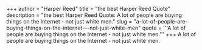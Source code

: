 +++
author = "Harper Reed"
title = "the best Harper Reed Quote"
description = "the best Harper Reed Quote: A lot of people are buying things on the Internet - not just white men."
slug = "a-lot-of-people-are-buying-things-on-the-internet---not-just-white-men"
quote = '''A lot of people are buying things on the Internet - not just white men.'''
+++
A lot of people are buying things on the Internet - not just white men.

